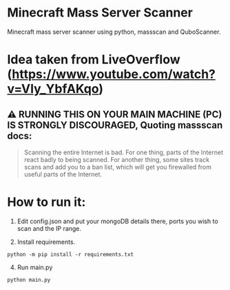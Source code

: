 # Minecraft Mass Server Scanner
Minecraft mass server scanner using python, massscan and QuboScanner.
# Idea taken from LiveOverflow (https://www.youtube.com/watch?v=VIy_YbfAKqo)

## :warning: **RUNNING THIS ON YOUR MAIN MACHINE (PC) IS STRONGLY DISCOURAGED, Quoting massscan docs:**

> Scanning the entire Internet is bad. For one thing, parts of the Internet react badly to being scanned. For another thing, some sites track scans and add you to a ban 
list, which will get you firewalled from useful parts of the Internet.


# How to run it:
1. Edit config.json and put your mongoDB details there, ports you wish to scan and the IP range.

2. Install requirements.
```
python -m pip install -r requirements.txt
```
4. Run main.py
```
python main.py
```
